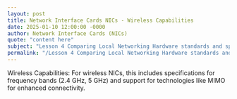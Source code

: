 ```yaml
---
layout: post
title: Network Interface Cards NICs - Wireless Capabilities
date: 2025-01-10 12:00:00 -0000
author: Network Interface Cards (NICs)
quote: "content here"
subject: "Lesson 4 Comparing Local Networking Hardware standards and specifications"
permalink: "/Lesson 4 Comparing Local Networking Hardware standards and specifications/Network Interface Cards (NICs)/Network Interface Cards NICs - Wireless Capabilities"
---
```


Wireless Capabilities: For wireless NICs, this includes specifications for frequency bands (2.4 GHz, 5 GHz) and support for technologies like MIMO for enhanced connectivity.
